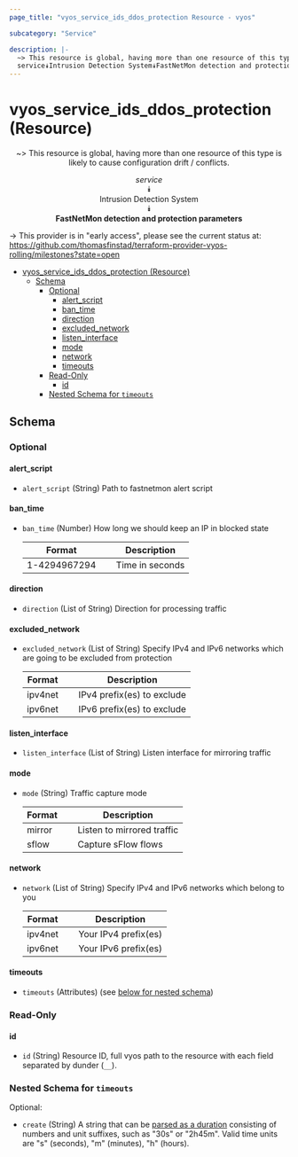 ```yaml
---
page_title: "vyos_service_ids_ddos_protection Resource - vyos"

subcategory: "Service"

description: |-
  ~> This resource is global, having more than one resource of this type is likely to cause configuration drift / conflicts.
  service⯯Intrusion Detection System⯯FastNetMon detection and protection parameters
---
```


# vyos_service_ids_ddos_protection (Resource)
<center>

~> This resource is global, having more than one resource of this type is likely to cause configuration drift / conflicts.

*service*  
⯯  
Intrusion Detection System  
⯯  
**FastNetMon detection and protection parameters**


</center>

-> This provider is in "early access", please see the current status at: https://github.com/thomasfinstad/terraform-provider-vyos-rolling/milestones?state=open

<!--TOC-->

- [vyos_service_ids_ddos_protection (Resource)](#vyos_service_ids_ddos_protection-resource)
  - [Schema](#schema)
    - [Optional](#optional)
      - [alert_script](#alert_script)
      - [ban_time](#ban_time)
      - [direction](#direction)
      - [excluded_network](#excluded_network)
      - [listen_interface](#listen_interface)
      - [mode](#mode)
      - [network](#network)
      - [timeouts](#timeouts)
    - [Read-Only](#read-only)
      - [id](#id)
    - [Nested Schema for `timeouts`](#nested-schema-for-timeouts)

<!--TOC-->

<!-- schema generated by tfplugindocs -->
## Schema

### Optional

#### alert_script
- `alert_script` (String) Path to fastnetmon alert script
#### ban_time
- `ban_time` (Number) How long we should keep an IP in blocked state

    |  Format        &emsp;|  Description      |
    |----------------|-------------------|
    |  1-4294967294  &emsp;|  Time in seconds  |
#### direction
- `direction` (List of String) Direction for processing traffic
#### excluded_network
- `excluded_network` (List of String) Specify IPv4 and IPv6 networks which are going to be excluded from protection

    |  Format   &emsp;|  Description                 |
    |-----------|------------------------------|
    |  ipv4net  &emsp;|  IPv4 prefix(es) to exclude  |
    |  ipv6net  &emsp;|  IPv6 prefix(es) to exclude  |
#### listen_interface
- `listen_interface` (List of String) Listen interface for mirroring traffic
#### mode
- `mode` (String) Traffic capture mode

    |  Format  &emsp;|  Description                 |
    |----------|------------------------------|
    |  mirror  &emsp;|  Listen to mirrored traffic  |
    |  sflow   &emsp;|  Capture sFlow flows         |
#### network
- `network` (List of String) Specify IPv4 and IPv6 networks which belong to you

    |  Format   &emsp;|  Description           |
    |-----------|------------------------|
    |  ipv4net  &emsp;|  Your IPv4 prefix(es)  |
    |  ipv6net  &emsp;|  Your IPv6 prefix(es)  |
#### timeouts
- `timeouts` (Attributes) (see [below for nested schema](#nestedatt--timeouts))

### Read-Only

#### id
- `id` (String) Resource ID, full vyos path to the resource with each field separated by dunder (`__`).

<a id="nestedatt--timeouts"></a>
### Nested Schema for `timeouts`

Optional:

- `create` (String) A string that can be [parsed as a duration](https://pkg.go.dev/time#ParseDuration) consisting of numbers and unit suffixes, such as &#34;30s&#34; or &#34;2h45m&#34;. Valid time units are &#34;s&#34; (seconds), &#34;m&#34; (minutes), &#34;h&#34; (hours).
